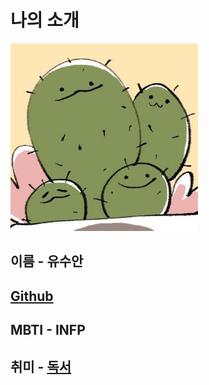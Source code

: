 # 나의 소개

<img width="300px" height="300px" src="../img/hitto.jpg">  

## 이름 - 유수안

## [Github](https://github.com/skynarae)

## MBTI - INFP

## 취미 - [독서](../hobbies/reading.jpeg)
